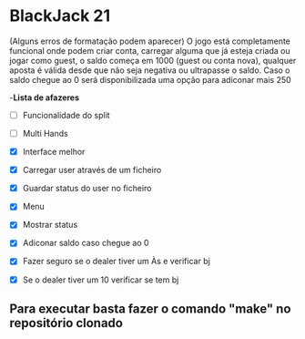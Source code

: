 # BlackJack 21

(Alguns erros de formatação podem aparecer)
O jogo está completamente funcional onde podem criar conta, carregar alguma que já esteja criada ou jogar como guest, o saldo começa em 1000 (guest ou conta nova), qualquer aposta é válida desde
que não seja negativa ou ultrapasse o saldo. Caso o saldo chegue ao 0 será disponibilizada uma opção para adiconar mais 250

-**Lista de afazeres**
- [ ] Funcionalidade do split 
- [ ] Multi Hands
- [x] Interface melhor
- [x] Carregar user através de um ficheiro
- [x] Guardar status do user no ficheiro
- [x] Menu
- [x] Mostrar status
- [x] Adiconar saldo caso chegue ao 0
- [x] Fazer seguro se o dealer tiver um Às e verificar bj
- [x] Se o dealer tiver um 10 verificar se tem bj


## Para executar basta fazer o comando **"make"** no repositório clonado

